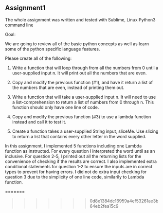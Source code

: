 
## Assignment1 
The whole assignment was written and tested with Sublime, Linux Python3 command line 

Goal:

We are going to review all of the basic python concepts as well as learn some of the python specific language features.

Please create all of the following:

1. Write a function that will loop through from all the numbers from 0 until a user-supplied input n. It will print out all the numbers that are even.

2. Copy and modify the previous function (#1), and have it return a list of the numbers that are even, instead of printing them out.

3. Write a function that will take a user-supplied input n. It will need to use a list-comprehension to return a list of numbers from 0 through n. This function should only have one line of code.

4. Copy and modify the previous function (#3) to use a lambda function instead and call it to test it.

5. Create a function takes a user-supplied String input, sliceMe. Use slicing to return a list that contains every other letter in the word supplied.


In this assignment, I implemented 5 functions including one Lambda function as instructed. For every question I interpreted the word until as an inclusive. For question 2-5, I printed out all the returning lists for the convenience of checking if the results are correct. I also implemented extra conditional statements for question 1-2 to ensure the inputs are in correct types to prevent for having errors. I did not do extra input checking for question 3 due to the simplicity of one line code, similarily to Lambda function.





=======
>>>>>>> 0d8e1384dc16959a4ef53261ae3b64eb2fea15c9
